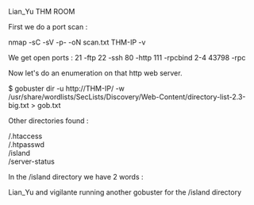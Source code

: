 Lian_Yu THM ROOM

First we do a port scan  : 

nmap -sC -sV -p- -oN scan.txt THM-IP -v

We get open ports :
	21			-ftp
	22			-ssh
	80			-http
	111			-rpcbind 2-4
	43798  		-rpc

Now let's do an enumeration on that http web server.

$ gobuster dir -u http://THM-IP/ -w /usr/share/wordlists/SecLists/Discovery/Web-Content/directory-list-2.3-big.txt > gob.txt

Other directories found :

/.htaccess            
/.htpasswd           
/island               
/server-status 


In the /island directory we have 2 words :

Lian_Yu and vigilante
running another gobuster for the /island directory

